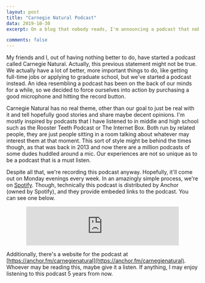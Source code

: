 ```yaml
---
layout: post
title: "Carnegie Natural Podcast"
data: 2019-10-30
excerpt: On a blog that nobody reads, I'm announcing a podcast that nobody will listen to.

comments: false
---
```


My friends and I, out of having nothing better to do, have started a podcast called
Carnegie Natural. Actually, this previous statement might not be true. We actually
have a lot of better, more important things to do, like getting full-time jobs or
applying to graduate school, but we've started a podcast instead. An idea resembling a
podcast has been on the back of our minds for a while, so we decided to force ourselves
into action by purchasing a good microphone and hitting the record button.

Carnegie Natural has no real theme, other than our goal to just be real with it and
tell hopefully good stories and share maybe decent opinions. I'm mostly inspired
by podcasts that I have listened to in middle and high school such as the Rooster
Teeth Podcast or The Internet Box. Both run by related people, they are just people
sitting in a room talking about whatever may interest them at that moment. This sort
of style might be behind the times though, as that was back in 2013 and now there are
a million podcasts of some dudes huddled around a mic. Our experiences are not so unique
as to be a podcast that is a must listen.

Despite all that, we're recording this podcast anyway. Hopefully, it'll come out on 
Monday evenings every week. In an amazingly simple process, we're on [Spotify](https://open.spotify.com/show/7v3EDMLqOexoXS8YMu2wnv). Though, technically this podcast is distributed by Anchor (owned by Spotify), and they provide embeded links to the podcast. You can see one below.

<center>
<iframe src="https://anchor.fm/carnegienatural/embed" height="102px" width="400px" frameborder="0" scrolling="no"></iframe>  
</center>

Additionally, there's a website for the podcast at [https://anchor.fm/carnegienatural](https://anchor.fm/carnegienatural). Whoever may be reading this, maybe give it a listen. If anything, I may enjoy listening to this podcast 5 years from now. 
